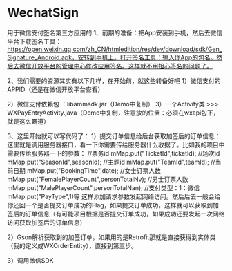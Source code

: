 # WechatSign

用于微信支付签名第三方应用的
1、前期的准备：把App安装到手机，然后去微信平台下载签名工具：https://open.weixin.qq.com/zh_CN/htmledition/res/dev/download/sdk/Gen_Signature_Android.apk，安转到手机上。打开签名工具：输入你App的包名。然后去微信开放平台的管理中心修改应用签名。这样就不用担心签名的问题了。

2、我们需要的资源其实有以下几样，在开始前，就这些转备好吧
1）微信支付的APPID（还是在微信开放平台查看）

2）微信支付依赖包 ：libammsdk.jar（Demo中复制）
3）一个Activity类 >>> WXPayEntryActivity.java（Demo中复制，注意放的位置：必须在wxapi包下，就是这么霸道）

3、这里开始就可以写代码了：
1）提交订单信息给后台获取加签后的订单信息：这里就是调用服务器接口，看一下你需要传给服务器什么收据了。比如我的项目中需要传给服务器一下的参数：
//票务id
mMap.put("TicketId",ticketId);
//场次id
mMap.put("SeasonId",seasonId);
//主题id
mMap.put("TeamId",teamId);
//当前日期
mMap.put("BookingTime",date);
//女士订票人数
mMap.put("FemalePlayerCount",personTotalNv);
//男士订票人数
mMap.put("MalePlayerCount",personTotalNan);
//支付类型：1：微信
mMap.put("PayType",1)等
这样添加请求参数发起网络访问。然后后去一般会给你还回一个是否提交订单成功的Flag，如果提交订单成功，这样就可以获取到加签后的订单信息（有可能项目根据是否提交订单成功，如果成功还要发起一次网络访问获取加签后的订单信息）

2）Gson解析获取到的加签订单。如果用的是Retrofit那就是直接获得到实体类（我的定义成WXOrderEntity），直接到第三步。

3）调用微信SDK

